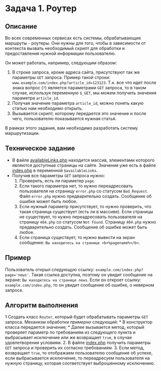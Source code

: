 # Задача 1. Роутер

## Описание
Во всех современных сервисах есть системы, обрабатывающие маршруты - роутеры.
Они нужны для того, чтобы в зависимости от контекста вызвать необходимый скрипт
для обработки и предоставления нужной информации пользователю. 

Он может работать, например, следующим образом:
1. В строке запроса, кроме адреса сайта, присутствуют так же параметры `GET` запроса.
Пример такой строки: `www.example.com/index.php?article_id=123123`.
Т.к. все что идет после знака вопрос (`?`) является параметрами `GET` запроса,
то в таком случае, используя переменную `$_GET`, мы можем получить значения параметра `article_id`.
2. Получая значение параметра `article_id`, можно понять какую статью нам необходимо открыть.
3. Вызывается скрипт, которому передается это значение и после чего, пользователю показывается нужная статья.

В рамках этого задания, вам необходимо разработать систему маршрутизации.

## Техническое задание
* В файле [availableLinks.php](./availableLinks.php) находится массив, элементами которого являются доступные 
страницы на сайте. Значения уже есть в файле [index.php](./index.php) в переменной `$availableLinks`.
* Получив все параметры `GET` запроса нужно:
    1. Проверить, есть ли параметер `page`.
    2. Если такого параметра нет, то нужно переадресовать пользователя на страницу `error.php` со статусом `Bad Request`.
    Файл `error.php` нужно предварительно создать. Сообщение об ошибке может быть любое.
    3. Если нужный параметр присутствует, то нужно проверить, что такая страница существует (есть ли в массиве).
    Если страницы не существует, то нужно переадресовать пользователя на страницу `404.php` со статусом `Not Found`. 
    Страницу `404.php` нужно предварительно создать. Сообщение об ошибке может быть любое.
    4. Если страница существует, то нужно вывести на экран сообщение:
    `Вы находитесь на странице <b>%pagename%</b>`.

## Пример
Пользователь открыл следующую ссылку: `example.com/index.php?page='news'`. Такая ссылка доступна, 
поэтому он увидит сообщение на экране: `Вы находитесь на странице news`. Если он откроет ссылку: `example.com/index.php`,
то он увидит сообщение об ошибке, о неверном запросе.

## Алгоритм выполнения
1 Создать класс `Router`, который будет обрабатывать параметры `GET` запроса. Механизм обработки *примерно* следующий:
    * В конструктор класса передается значение;
    * Далее вызывается метод, который проверяет параметр по требованиям из следующего пункта и выбрасывает исключение
    или же возвращает `true`, в случае удовлетворения условиям.
2. В файле [index.php](./index.php) получить параметры `GET` запроса и проверить их согласно требованиям.
3. Если метод, возвращает `true`, то отображаем пользователю сообщение об успехе, если выбрасывается исключение,
то переадресуем пользователя на нужную страницу, которая соответствует выброшенному исключению.
